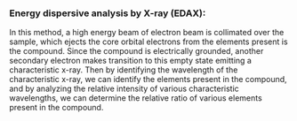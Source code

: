 ### Energy dispersive analysis by X-ray (EDAX): 

In this method, a high energy beam of electron beam is collimated over the sample, which ejects the core orbital electrons from the elements present is the compound. Since the compound is electrically grounded, another secondary electron makes transition to this empty state emitting a characteristic x-ray. Then by identifying the wavelength of the characteristic x-ray, we can identify the elements present in the compound, and by analyzing the relative intensity of various characteristic wavelengths, we can determine the relative ratio of various elements present in the compound. 
